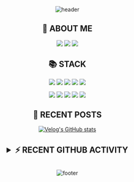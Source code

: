 <div align="center">
  
![header](https://capsule-render.vercel.app/api?type=waving&color=timeGradient&height=200&section=header&text=Welcome%20to%20my%20zone!%20🙌&fontSize=36&fontAlign=70&fontAlignY=40)

## 🤗 ABOUT ME

<a href="https://mniYUNSU.github.io"><img src="https://img.shields.io/badge/DEVLOG-181717?style=flat-square&logo=GitHub&logoColor=white"/></a>
<a href="https://velog.io/@shitaikoto"><img src="https://img.shields.io/badge/VELOG-4FC08D?style=flat-square&logo=vimeo&logoColor=white&link=https://velog.io/@shitaikoto"/></a>
<a href="mailto:ownsgks@gmail.com"><img src="https://img.shields.io/badge/Gmail-EA4335?style=flat-square&logo=gmail&logoColor=white&link=matilto:ownsgks@gmail.com"/></a>

## 📚 STACK

<img src="https://img.shields.io/badge/Javascript-F36D00?style=flat-square&logo=JavaScript&logoColor=white"/></a>
<img src="https://img.shields.io/badge/Node.js-339933?style=flat-square&logo=node.js&logoColor=white"/></a>
<img src="https://img.shields.io/badge/Express.js-000000?style=flat-square&logo=express&logoColor=white"/></a>
<img src="https://img.shields.io/badge/Sequelize-52B0E7?style=flat-square&logo=Sequelize&logoColor=white"/></a>
<img src="https://img.shields.io/badge/MySQL-4479A1?style=flat-square&logo=mysql&logoColor=white"/></a>

<img src="https://img.shields.io/badge/Styled Components-DB7093?style=flat-square&logo=styled-components&logoColor=white"/></a>
<img src="https://img.shields.io/badge/React-0088CC?style=flat-square&logo=react&logoColor=white"/></a> <img src="https://img.shields.io/badge/Redux-764ABC?style=flat-square&logo=Redux&logoColor=white"/>
<img src="https://img.shields.io/badge/HTML-E34F26?style=flat-square&logo=html5&logoColor=white"/></a>
<img src="https://img.shields.io/badge/CSS-1572B6?style=flat-square&logo=css3&logoColor=white"/></a>

## 💁 RECENT POSTS

[![Velog's GitHub stats](https://velog-readme-stats.vercel.app/api?name=shitaikoto&color=dark)](https://velog.io/@shitaikoto)

<br>

<details>
 <summary style="font-size: 1.5em; cursor: pointer; font-weight: bold">⚡ RECENT GITHUB ACTIVITY</summary>
<!--START_SECTION:activity-->
<!--END_SECTION:activity-->
</details>

<!--START_SECTION:activity-->
<!--END_SECTION:activity-->

<br>
<!-- 
[![Anurag's GitHub stats](https://github-readme-stats.vercel.app/api?username=mniYUNSU&show_icons=true&theme=radical)](https://github.com/anuraghazra/github-readme-stats) -->

![footer](https://capsule-render.vercel.app/api?type=waving&color=timeGradient&height=170&section=footer&reversal=true&fontSize=26&fontAlign=85&animation=twinkling&fontAlignY=70&text=🍻☕🍌🍜🍳)

</div>
